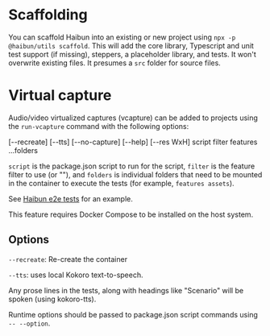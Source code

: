 # Scaffolding

You can scaffold Haibun into an existing or new project using `npx -p @haibun/utils scaffold`.
This will add the core library, Typescript and unit test support (if missing),
steppers, a placeholder library, and tests.
It won't overwrite existing files. It presumes a `src` folder for source files.

# Virtual capture

Audio/video virtualized captures (vcapture) can be added to projects using the `run-vcapture` command
with the following options:

[--recreate] [--tts] [--no-capture] [--help] [--res WxH] script filter features …folders

`script` is the package.json script to run for the script,
`filter` is the feature filter to use (or ""),
and `folders` is individual folders that need to be mounted in the container
to execute the tests (for example, `features assets`).

See [Haibun e2e tests](https://github.com/withhaibun/haibun-e2e-tests/blob/package.json) for an example.

This feature requires Docker Compose to be installed on the host system.

## Options

`--recreate`: Re-create the container

`--tts`: uses local Kokoro text-to-speech.

Any prose lines in the tests, along with headings like "Scenario" will be spoken (using kokoro-tts).

Runtime options should be passed to package.json script commands using `-- --option`.


